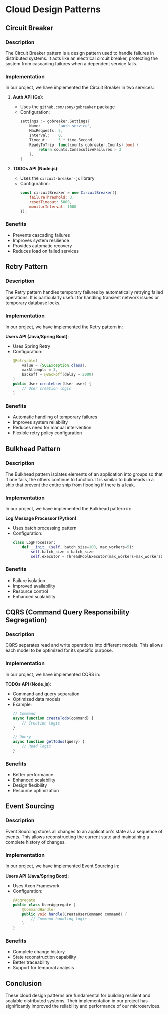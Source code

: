 # Cloud Design Patterns

## Circuit Breaker

### Description
The Circuit Breaker pattern is a design pattern used to handle failures in distributed systems. It acts like an electrical circuit breaker, protecting the system from cascading failures when a dependent service fails.

### Implementation
In our project, we have implemented the Circuit Breaker in two services:

1. **Auth API (Go)**:
   - Uses the `github.com/sony/gobreaker` package
   - Configuration:
     ```go
     settings := gobreaker.Settings{
         Name:        "auth-service",
         MaxRequests: 5,
         Interval:    0,
         Timeout:     5 * time.Second,
         ReadyToTrip: func(counts gobreaker.Counts) bool {
             return counts.ConsecutiveFailures > 3
         },
     }
     ```

2. **TODOs API (Node.js)**:
   - Uses the `circuit-breaker-js` library
   - Configuration:
     ```javascript
     const circuitBreaker = new CircuitBreaker({
         failureThreshold: 3,
         resetTimeout: 5000,
         monitorInterval: 1000
     });
     ```

### Benefits
- Prevents cascading failures
- Improves system resilience
- Provides automatic recovery
- Reduces load on failed services

## Retry Pattern

### Description
The Retry pattern handles temporary failures by automatically retrying failed operations. It is particularly useful for handling transient network issues or temporary database locks.

### Implementation
In our project, we have implemented the Retry pattern in:

**Users API (Java/Spring Boot)**:
- Uses Spring Retry
- Configuration:
  ```java
  @Retryable(
      value = {SQLException.class},
      maxAttempts = 3,
      backoff = @Backoff(delay = 2000)
  )
  public User createUser(User user) {
      // User creation logic
  }
  ```

### Benefits
- Automatic handling of temporary failures
- Improves system reliability
- Reduces need for manual intervention
- Flexible retry policy configuration

## Bulkhead Pattern

### Description
The Bulkhead pattern isolates elements of an application into groups so that if one fails, the others continue to function. It is similar to bulkheads in a ship that prevent the entire ship from flooding if there is a leak.

### Implementation
In our project, we have implemented the Bulkhead pattern in:

**Log Message Processor (Python)**:
- Uses batch processing pattern
- Configuration:
  ```python
  class LogProcessor:
      def __init__(self, batch_size=100, max_workers=5):
          self.batch_size = batch_size
          self.executor = ThreadPoolExecutor(max_workers=max_workers)
  ```

### Benefits
- Failure isolation
- Improved availability
- Resource control
- Enhanced scalability

## CQRS (Command Query Responsibility Segregation)

### Description
CQRS separates read and write operations into different models. This allows each model to be optimized for its specific purpose.

### Implementation
In our project, we have implemented CQRS in:

**TODOs API (Node.js)**:
- Command and query separation
- Optimized data models
- Example:
  ```javascript
  // Command
  async function createTodo(command) {
      // Creation logic
  }

  // Query
  async function getTodos(query) {
      // Read logic
  }
  ```

### Benefits
- Better performance
- Enhanced scalability
- Design flexibility
- Resource optimization

## Event Sourcing

### Description
Event Sourcing stores all changes to an application's state as a sequence of events. This allows reconstructing the current state and maintaining a complete history of changes.

### Implementation
In our project, we have implemented Event Sourcing in:

**Users API (Java/Spring Boot)**:
- Uses Axon Framework
- Configuration:
  ```java
  @Aggregate
  public class UserAggregate {
      @CommandHandler
      public void handle(CreateUserCommand command) {
          // Command handling logic
      }
  }
  ```

### Benefits
- Complete change history
- State reconstruction capability
- Better traceability
- Support for temporal analysis

## Conclusion
These cloud design patterns are fundamental for building resilient and scalable distributed systems. Their implementation in our project has significantly improved the reliability and performance of our microservices. 